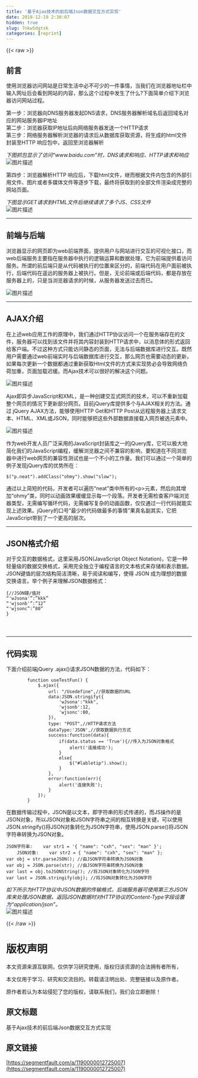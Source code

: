 ```yaml
---
title: '基于Ajax技术的前后端Json数据交互方式实现' 
date: 2018-12-19 2:30:07
hidden: true
slug: 7nkw5dgtxk
categories: [reprint]
---
```


{{< raw >}}

                    
<h2 id="articleHeader0">前言</h2>
<p>使用浏览器访问网站是日常生活中必不可少的一件事情，当我们在浏览器地址栏中输入网址后会看到网站的内容，那么这个过程中发生了什么?下面简单介绍下浏览器访问网站过程。</p>
<p>第一步：浏览器向DNS服务器发起DNS请求，DNS服务器解析域名后返回域名对应的网站服务器IP地址<br>第二步：浏览器获取IP地址后向网络服务器发送一个HTTP请求<br>第三步：网络服务器解析浏览器的请求后从数据库获取资源，将生成的html文件封装至HTTP 响应包中，返回至浏览器解析</p>
<p><em>下图抓包显示了访问“www.baidu.com”时，DNS请求和响应、HTTP请求和响应</em><br><span class="img-wrap"><img data-src="/img/bV1yuF?w=1320&amp;h=814" src="https://static.alili.tech/img/bV1yuF?w=1320&amp;h=814" alt="图片描述" title="图片描述" style="cursor: pointer; display: inline;"></span></p>
<p>第四步：浏览器解析HTTP 响应后，下载html文件，继而根据文件内包含的外部引用文件、图片或者多媒体文件等逐步下载，最终将获取到的全部文件渲染成完整的网站页面。</p>
<p><em>下图显示GET请求到HTML文件后继续请求了多个JS、CSS文件</em><br><span class="img-wrap"><img data-src="/img/bV1yuI?w=1440&amp;h=809" src="https://static.alili.tech/img/bV1yuI?w=1440&amp;h=809" alt="图片描述" title="图片描述" style="cursor: pointer; display: inline;"></span></p>
<hr>
<h2 id="articleHeader1">前端与后端</h2>
<p>浏览器显示的网页即为web前端界面，提供用户与网站进行交互的可视化接口，而web后端服务主要指在服务器中执行的逻辑运算和数据处理，它为前端提供着访问服务。所谓的前后端只是从代码被执行的位置来区分的，前端代码在用户面前被执行，后端代码在遥远的服务器上被执行。但是，无论前端或后端代码，都是存放在服务器上的，只是当浏览器请求的时候，从服务器发送过去而已。</p>
<p><span class="img-wrap"><img data-src="/img/bV1ywX?w=859&amp;h=235" src="https://static.alili.tech/img/bV1ywX?w=859&amp;h=235" alt="图片描述" title="图片描述" style="cursor: pointer; display: inline;"></span></p>
<hr>
<h2 id="articleHeader2">AJAX介绍</h2>
<p>在上述web应用工作的原理中，我们通过HTTP协议访问一个在服务端存在的文件，服务器可以找到该文件并将其内容封装到HTTP请求中，以消息体的形式返回给客户端。不过这种方式只能访问静态的页面，无法与后端数据库进行交互。既然用户需要通过web前端实时与后端数据库进行交互，那么网页也需要动态的更新，如果每次更新一个数据都通过重新获取Html文件的方式来实现势必会导致网络负荷加重，页面加载迟缓。而Ajax技术可以很好的解决这个问题。</p>
<p><span class="img-wrap"><img data-src="/img/bV1ywU?w=536&amp;h=230" src="https://static.alili.tech/img/bV1ywU?w=536&amp;h=230" alt="图片描述" title="图片描述" style="cursor: pointer; display: inline;"></span></p>
<p>Ajax即异步JavaScript和XML，是一种创建交互式网页的技术，可以不重新加载整个网页的情况下更新部分网页。目前jQuery库提供多个与AJAX相关的方法。通过 jQuery AJAX方法，能够使用HTTP Get和HTTP Post从远程服务器上请求文本、HTML、XML或JSON，同时能够把这些外部数据直接载入网页被选元素中。 </p>
<p><span class="img-wrap"><img data-src="/img/bV1ywR?w=850&amp;h=542" src="https://static.alili.tech/img/bV1ywR?w=850&amp;h=542" alt="图片描述" title="图片描述" style="cursor: pointer; display: inline;"></span></p>
<p>作为web开发人员广泛采用的JavaScript封装库之一的jQuery库，它可以极大地简化我们的JavaScript编程，缓解浏览器之间不兼容的影响，要知道在不同浏览器中进行web网页的兼容性测试也是一个不小的工作量。我们可以通过一个简单的例子发现jQuery库的优势所在：</p>
<div class="widget-codetool" style="display:none;">
      <div class="widget-codetool--inner">
      <span class="selectCode code-tool" data-toggle="tooltip" data-placement="top" title="" data-original-title="全选"></span>
      <span type="button" class="copyCode code-tool" data-toggle="tooltip" data-placement="top" data-clipboard-text="$(&quot;p.neat&quot;).addClass(&quot;ohmy&quot;).show(&quot;slow&quot;); 
" title="" data-original-title="复制"></span>
      <span type="button" class="saveToNote code-tool" data-toggle="tooltip" data-placement="top" title="" data-original-title="放进笔记"></span>
      </div>
      </div><pre class="hljs elixir"><code><span class="hljs-variable">$(</span><span class="hljs-string">"p.neat"</span>).addClass(<span class="hljs-string">"ohmy"</span>).show(<span class="hljs-string">"slow"</span>); 
</code></pre>
<p>通过以上简短的代码，开发者可以遍历“neat”类中所有的&lt;p&gt;元素，然后向其增加“ohmy”类，同时以动画效果缓缓显示每一个段落。开发者无需检查客户端浏览器类型，无需编写循环代码，无需编写复杂的动画函数，仅仅通过一行代码就能实现上述效果。jQuery的口号“最少的代码做最多的事情”果真名副其实，它把JavaScript带到了一个更高的层次。</p>
<hr>
<h2 id="articleHeader3">JSON格式介绍</h2>
<p>对于交互的数据格式，这里采用JSON(JavaScript&nbsp;Object Notation)，它是一种轻量级的数据交换格式，采用完全独立于编程语言的文本格式来存储和表示数据。JSON键值的层次结构简洁清晰，易于阅读和编写，使得 JSON 成为理想的数据交换语言。举个例子来理解JSON数据格式：</p>
<div class="widget-codetool" style="display:none;">
      <div class="widget-codetool--inner">
      <span class="selectCode code-tool" data-toggle="tooltip" data-placement="top" title="" data-original-title="全选"></span>
      <span type="button" class="copyCode code-tool" data-toggle="tooltip" data-placement="top" data-clipboard-text="{//JSON键/值对
“'wJsona'”:”kkk”
“'wjsonb'”:”12”
“'wjsonc”:”80”
}

" title="" data-original-title="复制"></span>
      <span type="button" class="saveToNote code-tool" data-toggle="tooltip" data-placement="top" title="" data-original-title="放进笔记"></span>
      </div>
      </div><pre class="hljs rust"><code>{<span class="hljs-comment">//JSON键/值对</span>
“<span class="hljs-symbol">'wJsona</span>'”:”kkk”
“<span class="hljs-symbol">'wjsonb</span>'”:”<span class="hljs-number">12</span>”
“<span class="hljs-symbol">'wjsonc</span>”:”<span class="hljs-number">80</span>”
}

</code></pre>
<hr>
<h2 id="articleHeader4">代码实现</h2>
<p>下面介绍前端jQuery .ajax()请求JSON数据的方法，代码如下：</p>
<div class="widget-codetool" style="display:none;">
      <div class="widget-codetool--inner">
      <span class="selectCode code-tool" data-toggle="tooltip" data-placement="top" title="" data-original-title="全选"></span>
      <span type="button" class="copyCode code-tool" data-toggle="tooltip" data-placement="top" data-clipboard-text="&nbsp;&nbsp;&nbsp; &nbsp;&nbsp;&nbsp; function useTestFun() {
&nbsp;&nbsp;&nbsp; &nbsp;&nbsp;&nbsp; &nbsp;&nbsp;&nbsp; $.ajax({
&nbsp;&nbsp;&nbsp; &nbsp;&nbsp;&nbsp; &nbsp;&nbsp;&nbsp; &nbsp;&nbsp;&nbsp; url: &quot;/Usedefine&quot;,//获取数据的URL
&nbsp;&nbsp;&nbsp; &nbsp;&nbsp;&nbsp; &nbsp;&nbsp;&nbsp; &nbsp;&nbsp;&nbsp; data:JSON.stringify({
&nbsp;&nbsp;&nbsp; &nbsp;&nbsp;&nbsp; &nbsp;&nbsp;&nbsp; &nbsp;&nbsp;&nbsp; &nbsp;&nbsp;&nbsp; 'wJsona':&quot;kkk&quot;,&nbsp;&nbsp;&nbsp; &nbsp;&nbsp;&nbsp; 
&nbsp;&nbsp;&nbsp; &nbsp;&nbsp;&nbsp; &nbsp;&nbsp;&nbsp; &nbsp;&nbsp;&nbsp; &nbsp;&nbsp;&nbsp; 'wjsonb':12,
&nbsp;&nbsp;&nbsp; &nbsp;&nbsp;&nbsp; &nbsp;&nbsp;&nbsp; &nbsp;&nbsp;&nbsp; &nbsp;&nbsp;&nbsp; 'wjsonc':80,
&nbsp;&nbsp;&nbsp; &nbsp;&nbsp;&nbsp; &nbsp;&nbsp;&nbsp; &nbsp;&nbsp;&nbsp; }),
&nbsp;&nbsp;&nbsp; &nbsp;&nbsp;&nbsp; &nbsp;&nbsp;&nbsp; &nbsp;&nbsp;&nbsp; type: &quot;POST&quot;,//HTTP请求方法
&nbsp;&nbsp;&nbsp; &nbsp;&nbsp;&nbsp; &nbsp;&nbsp;&nbsp; &nbsp;&nbsp;&nbsp; dataType:'JSON',//获取数据执行方式
&nbsp;&nbsp;&nbsp; &nbsp;&nbsp;&nbsp; &nbsp;&nbsp;&nbsp; &nbsp;&nbsp;&nbsp; success:function(data){
&nbsp;&nbsp;&nbsp; &nbsp;&nbsp;&nbsp; &nbsp;&nbsp;&nbsp; &nbsp;&nbsp;&nbsp; &nbsp;&nbsp;&nbsp; if(data.status == 'True'){//传入为JSON对象格式
&nbsp;&nbsp;&nbsp; &nbsp;&nbsp;&nbsp; &nbsp;&nbsp;&nbsp; &nbsp;&nbsp;&nbsp; &nbsp;&nbsp;&nbsp; &nbsp;&nbsp;&nbsp; alert('连接成功');
&nbsp;&nbsp;&nbsp; &nbsp;&nbsp;&nbsp; &nbsp;&nbsp;&nbsp; &nbsp;&nbsp;&nbsp; &nbsp;&nbsp;&nbsp; }
&nbsp;&nbsp;&nbsp; &nbsp;&nbsp;&nbsp; &nbsp;&nbsp;&nbsp; &nbsp;&nbsp;&nbsp; &nbsp;&nbsp;&nbsp; else{ 
&nbsp;&nbsp;&nbsp; &nbsp;&nbsp;&nbsp; &nbsp;&nbsp;&nbsp; &nbsp;&nbsp;&nbsp; &nbsp;&nbsp;&nbsp; &nbsp;&nbsp;&nbsp; $(&quot;#labletip&quot;).show();
&nbsp;&nbsp;&nbsp; &nbsp;&nbsp;&nbsp; &nbsp;&nbsp;&nbsp; &nbsp;&nbsp;&nbsp; &nbsp;&nbsp;&nbsp; }
&nbsp;&nbsp;&nbsp; &nbsp;&nbsp;&nbsp; &nbsp;&nbsp;&nbsp; &nbsp;&nbsp;&nbsp; },
&nbsp;&nbsp;&nbsp; &nbsp;&nbsp;&nbsp; &nbsp;&nbsp;&nbsp; &nbsp;&nbsp;&nbsp; error:function(err){
&nbsp;&nbsp;&nbsp; &nbsp;&nbsp;&nbsp; &nbsp;&nbsp;&nbsp; &nbsp;&nbsp;&nbsp; &nbsp;&nbsp;&nbsp; alert('连接失败');
&nbsp;&nbsp;&nbsp; &nbsp;&nbsp;&nbsp; &nbsp;&nbsp;&nbsp; &nbsp;&nbsp;&nbsp; }
&nbsp;&nbsp;&nbsp; &nbsp;&nbsp;&nbsp; &nbsp;&nbsp;&nbsp; });
&nbsp;&nbsp;&nbsp; &nbsp;&nbsp;&nbsp; }
" title="" data-original-title="复制"></span>
      <span type="button" class="saveToNote code-tool" data-toggle="tooltip" data-placement="top" title="" data-original-title="放进笔记"></span>
      </div>
      </div><pre class="hljs javascript"><code>&nbsp;&nbsp;&nbsp; &nbsp;&nbsp;&nbsp; <span class="hljs-function"><span class="hljs-keyword">function</span> <span class="hljs-title">useTestFun</span>(<span class="hljs-params"></span>) </span>{
&nbsp;&nbsp;&nbsp; &nbsp;&nbsp;&nbsp; &nbsp;&nbsp;&nbsp; $.ajax({
&nbsp;&nbsp;&nbsp; &nbsp;&nbsp;&nbsp; &nbsp;&nbsp;&nbsp; &nbsp;&nbsp;&nbsp; <span class="hljs-attr">url</span>: <span class="hljs-string">"/Usedefine"</span>,<span class="hljs-comment">//获取数据的URL</span>
&nbsp;&nbsp;&nbsp; &nbsp;&nbsp;&nbsp; &nbsp;&nbsp;&nbsp; &nbsp;&nbsp;&nbsp; data:<span class="hljs-built_in">JSON</span>.stringify({
&nbsp;&nbsp;&nbsp; &nbsp;&nbsp;&nbsp; &nbsp;&nbsp;&nbsp; &nbsp;&nbsp;&nbsp; &nbsp;&nbsp;&nbsp; <span class="hljs-string">'wJsona'</span>:<span class="hljs-string">"kkk"</span>,&nbsp;&nbsp;&nbsp; &nbsp;&nbsp;&nbsp; 
&nbsp;&nbsp;&nbsp; &nbsp;&nbsp;&nbsp; &nbsp;&nbsp;&nbsp; &nbsp;&nbsp;&nbsp; &nbsp;&nbsp;&nbsp; <span class="hljs-string">'wjsonb'</span>:<span class="hljs-number">12</span>,
&nbsp;&nbsp;&nbsp; &nbsp;&nbsp;&nbsp; &nbsp;&nbsp;&nbsp; &nbsp;&nbsp;&nbsp; &nbsp;&nbsp;&nbsp; <span class="hljs-string">'wjsonc'</span>:<span class="hljs-number">80</span>,
&nbsp;&nbsp;&nbsp; &nbsp;&nbsp;&nbsp; &nbsp;&nbsp;&nbsp; &nbsp;&nbsp;&nbsp; }),
&nbsp;&nbsp;&nbsp; &nbsp;&nbsp;&nbsp; &nbsp;&nbsp;&nbsp; &nbsp;&nbsp;&nbsp; <span class="hljs-attr">type</span>: <span class="hljs-string">"POST"</span>,<span class="hljs-comment">//HTTP请求方法</span>
&nbsp;&nbsp;&nbsp; &nbsp;&nbsp;&nbsp; &nbsp;&nbsp;&nbsp; &nbsp;&nbsp;&nbsp; dataType:<span class="hljs-string">'JSON'</span>,<span class="hljs-comment">//获取数据执行方式</span>
&nbsp;&nbsp;&nbsp; &nbsp;&nbsp;&nbsp; &nbsp;&nbsp;&nbsp; &nbsp;&nbsp;&nbsp; success:<span class="hljs-function"><span class="hljs-keyword">function</span>(<span class="hljs-params">data</span>)</span>{
&nbsp;&nbsp;&nbsp; &nbsp;&nbsp;&nbsp; &nbsp;&nbsp;&nbsp; &nbsp;&nbsp;&nbsp; &nbsp;&nbsp;&nbsp; <span class="hljs-keyword">if</span>(data.status == <span class="hljs-string">'True'</span>){<span class="hljs-comment">//传入为JSON对象格式</span>
&nbsp;&nbsp;&nbsp; &nbsp;&nbsp;&nbsp; &nbsp;&nbsp;&nbsp; &nbsp;&nbsp;&nbsp; &nbsp;&nbsp;&nbsp; &nbsp;&nbsp;&nbsp; alert(<span class="hljs-string">'连接成功'</span>);
&nbsp;&nbsp;&nbsp; &nbsp;&nbsp;&nbsp; &nbsp;&nbsp;&nbsp; &nbsp;&nbsp;&nbsp; &nbsp;&nbsp;&nbsp; }
&nbsp;&nbsp;&nbsp; &nbsp;&nbsp;&nbsp; &nbsp;&nbsp;&nbsp; &nbsp;&nbsp;&nbsp; &nbsp;&nbsp;&nbsp; <span class="hljs-keyword">else</span>{ 
&nbsp;&nbsp;&nbsp; &nbsp;&nbsp;&nbsp; &nbsp;&nbsp;&nbsp; &nbsp;&nbsp;&nbsp; &nbsp;&nbsp;&nbsp; &nbsp;&nbsp;&nbsp; $(<span class="hljs-string">"#labletip"</span>).show();
&nbsp;&nbsp;&nbsp; &nbsp;&nbsp;&nbsp; &nbsp;&nbsp;&nbsp; &nbsp;&nbsp;&nbsp; &nbsp;&nbsp;&nbsp; }
&nbsp;&nbsp;&nbsp; &nbsp;&nbsp;&nbsp; &nbsp;&nbsp;&nbsp; &nbsp;&nbsp;&nbsp; },
&nbsp;&nbsp;&nbsp; &nbsp;&nbsp;&nbsp; &nbsp;&nbsp;&nbsp; &nbsp;&nbsp;&nbsp; <span class="hljs-attr">error</span>:<span class="hljs-function"><span class="hljs-keyword">function</span>(<span class="hljs-params">err</span>)</span>{
&nbsp;&nbsp;&nbsp; &nbsp;&nbsp;&nbsp; &nbsp;&nbsp;&nbsp; &nbsp;&nbsp;&nbsp; &nbsp;&nbsp;&nbsp; alert(<span class="hljs-string">'连接失败'</span>);
&nbsp;&nbsp;&nbsp; &nbsp;&nbsp;&nbsp; &nbsp;&nbsp;&nbsp; &nbsp;&nbsp;&nbsp; }
&nbsp;&nbsp;&nbsp; &nbsp;&nbsp;&nbsp; &nbsp;&nbsp;&nbsp; });
&nbsp;&nbsp;&nbsp; &nbsp;&nbsp;&nbsp; }
</code></pre>
<p>在数据传输过程中，JSON是以文本，即字符串的形式传递的，而JS操作的是JSON对象，所以JSON对象和JSON字符串之间的相互转换是关键，可以使用JSON.stringify()将JSON对象转化为JSON字符串，使用JSON.parse()将JSON字符串转换为JSON对象。</p>
<div class="widget-codetool" style="display:none;">
      <div class="widget-codetool--inner">
      <span class="selectCode code-tool" data-toggle="tooltip" data-placement="top" title="" data-original-title="全选"></span>
      <span type="button" class="copyCode code-tool" data-toggle="tooltip" data-placement="top" data-clipboard-text="JSON字符串:    var str1 = '{ &quot;name&quot;: &quot;cxh&quot;, &quot;sex&quot;: &quot;man&quot; }'; 
    JSON对象:    var str2 = { &quot;name&quot;: &quot;cxh&quot;, &quot;sex&quot;: &quot;man&quot; };
var obj = str.parseJSON(); //由JSON字符串转换为JSON对象
var obj = JSON.parse(str); //由JSON字符串转换为JSON对象
var last = obj.toJSONString(); //将JSON对象转化为JSON字符
var last = JSON.stringify(obj); //将JSON对象转化为JSON字符
" title="" data-original-title="复制"></span>
      <span type="button" class="saveToNote code-tool" data-toggle="tooltip" data-placement="top" title="" data-original-title="放进笔记"></span>
      </div>
      </div><pre class="hljs javascript"><code><span class="hljs-built_in">JSON</span>字符串:    <span class="hljs-keyword">var</span> str1 = <span class="hljs-string">'{ "name": "cxh", "sex": "man" }'</span>; 
    <span class="hljs-built_in">JSON</span>对象:    <span class="hljs-keyword">var</span> str2 = { <span class="hljs-string">"name"</span>: <span class="hljs-string">"cxh"</span>, <span class="hljs-string">"sex"</span>: <span class="hljs-string">"man"</span> };
<span class="hljs-keyword">var</span> obj = str.parseJSON(); <span class="hljs-comment">//由JSON字符串转换为JSON对象</span>
<span class="hljs-keyword">var</span> obj = <span class="hljs-built_in">JSON</span>.parse(str); <span class="hljs-comment">//由JSON字符串转换为JSON对象</span>
<span class="hljs-keyword">var</span> last = obj.toJSONString(); <span class="hljs-comment">//将JSON对象转化为JSON字符</span>
<span class="hljs-keyword">var</span> last = <span class="hljs-built_in">JSON</span>.stringify(obj); <span class="hljs-comment">//将JSON对象转化为JSON字符</span>
</code></pre>
<p><em>如下所示为HTTP协议中JSON数据的传输格式，后端服务器可使用第三方JSON库来处理JSON数据，返回JSON数据时对HTTP协议的Content-Type字段设置为“application/json”。</em><br><span class="img-wrap"><img data-src="/img/bV1ywB?w=1003&amp;h=696" src="https://static.alili.tech/img/bV1ywB?w=1003&amp;h=696" alt="图片描述" title="图片描述" style="cursor: pointer; display: inline;"></span></p>

                
{{< /raw >}}

# 版权声明
本文资源来源互联网，仅供学习研究使用，版权归该资源的合法拥有者所有，

本文仅用于学习、研究和交流目的。转载请注明出处、完整链接以及原作者。

原作者若认为本站侵犯了您的版权，请联系我们，我们会立即删除！

## 原文标题
基于Ajax技术的前后端Json数据交互方式实现

## 原文链接
[https://segmentfault.com/a/1190000012725007](https://segmentfault.com/a/1190000012725007)

